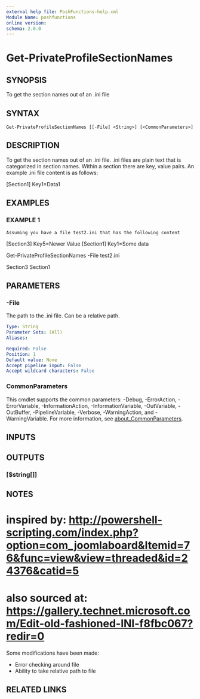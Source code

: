 ```yaml
---
external help file: PoshFunctions-help.xml
Module Name: poshfunctions
online version:
schema: 2.0.0
---
```


# Get-PrivateProfileSectionNames

## SYNOPSIS
To get the section names out of an .ini file

## SYNTAX

```
Get-PrivateProfileSectionNames [[-File] <String>] [<CommonParameters>]
```

## DESCRIPTION
To get the section names out of an .ini file.
.ini files are plain text that is categorized
in section names.
Within a section there are key, value pairs.
An example .ini
file content is as follows:

\[Section1\]
Key1=Data1

## EXAMPLES

### EXAMPLE 1
```
Assuming you have a file test2.ini that has the following content
```

\[Section3\]
Key5=Newer Value
\[Section1\]
Key1=Some data

Get-PrivateProfileSectionNames -File test2.ini

Section3
Section1

## PARAMETERS

### -File
The path to the .ini file.
Can be a relative path.

```yaml
Type: String
Parameter Sets: (All)
Aliases:

Required: False
Position: 1
Default value: None
Accept pipeline input: False
Accept wildcard characters: False
```

### CommonParameters
This cmdlet supports the common parameters: -Debug, -ErrorAction, -ErrorVariable, -InformationAction, -InformationVariable, -OutVariable, -OutBuffer, -PipelineVariable, -Verbose, -WarningAction, and -WarningVariable. For more information, see [about_CommonParameters](http://go.microsoft.com/fwlink/?LinkID=113216).

## INPUTS

## OUTPUTS

### [$string[]]
## NOTES
# inspired by: http://powershell-scripting.com/index.php?option=com_joomlaboard&Itemid=76&func=view&view=threaded&id=24376&catid=5
# also sourced at: https://gallery.technet.microsoft.com/Edit-old-fashioned-INI-f8fbc067?redir=0

Some modifications have been made:
* Error checking around file
* Ability to take relative path to file

## RELATED LINKS
